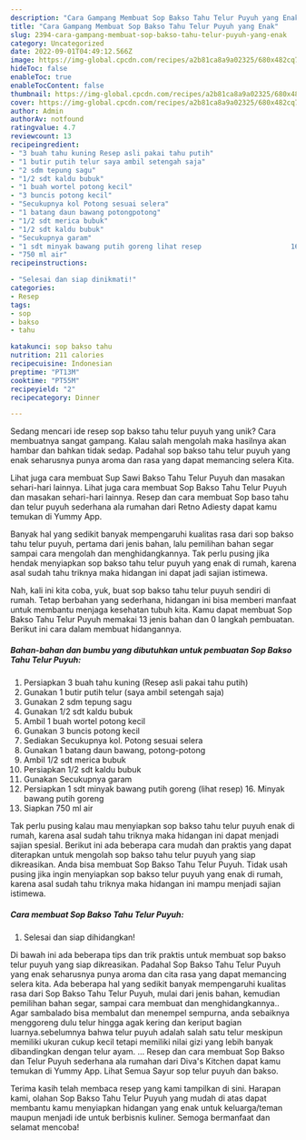 ```yaml
---
description: "Cara Gampang Membuat Sop Bakso Tahu Telur Puyuh yang Enak"
title: "Cara Gampang Membuat Sop Bakso Tahu Telur Puyuh yang Enak"
slug: 2394-cara-gampang-membuat-sop-bakso-tahu-telur-puyuh-yang-enak
category: Uncategorized
date: 2022-09-01T04:49:12.566Z
image: https://img-global.cpcdn.com/recipes/a2b81ca8a9a02325/680x482cq70/sop-bakso-tahu-telur-puyuh-foto-resep-utama.jpg
hideToc: false
enableToc: true
enableTocContent: false
thumbnail: https://img-global.cpcdn.com/recipes/a2b81ca8a9a02325/680x482cq70/sop-bakso-tahu-telur-puyuh-foto-resep-utama.jpg
cover: https://img-global.cpcdn.com/recipes/a2b81ca8a9a02325/680x482cq70/sop-bakso-tahu-telur-puyuh-foto-resep-utama.jpg
author: Admin
authorAv: notfound
ratingvalue: 4.7
reviewcount: 13
recipeingredient:
- "3 buah tahu kuning Resep asli pakai tahu putih"
- "1 butir putih telur saya ambil setengah saja"
- "2 sdm tepung sagu"
- "1/2 sdt kaldu bubuk"
- "1 buah wortel potong kecil"
- "3 buncis potong kecil"
- "Secukupnya kol Potong sesuai selera"
- "1 batang daun bawang potongpotong"
- "1/2 sdt merica bubuk"
- "1/2 sdt kaldu bubuk"
- "Secukupnya garam"
- "1 sdt minyak bawang putih goreng lihat resep                      16 Minyak bawang putih goreng"
- "750 ml air"
recipeinstructions:

- "Selesai dan siap dinikmati!"
categories:
- Resep
tags:
- sop
- bakso
- tahu

katakunci: sop bakso tahu 
nutrition: 211 calories
recipecuisine: Indonesian
preptime: "PT13M"
cooktime: "PT55M"
recipeyield: "2"
recipecategory: Dinner

---
```





Sedang mencari ide resep sop bakso tahu telur puyuh yang unik? Cara membuatnya sangat gampang. Kalau salah mengolah maka hasilnya akan hambar dan bahkan tidak sedap. Padahal sop bakso tahu telur puyuh yang enak seharusnya punya aroma dan rasa yang dapat memancing selera Kita.





Lihat juga cara membuat Sup Sawi Bakso Tahu Telur Puyuh dan masakan sehari-hari lainnya. Lihat juga cara membuat Sop Bakso Tahu Telur Puyuh dan masakan sehari-hari lainnya. Resep dan cara membuat Sop baso tahu dan telur puyuh sederhana ala rumahan dari Retno Adiesty dapat kamu temukan di Yummy App.

Banyak hal yang sedikit banyak mempengaruhi kualitas rasa dari sop bakso tahu telur puyuh, pertama dari jenis bahan, lalu pemilihan bahan segar sampai cara mengolah dan menghidangkannya. Tak perlu pusing jika hendak menyiapkan sop bakso tahu telur puyuh yang enak di rumah, karena asal sudah tahu triknya maka hidangan ini dapat jadi sajian istimewa.






Nah, kali ini kita coba, yuk, buat sop bakso tahu telur puyuh sendiri di rumah. Tetap berbahan yang sederhana, hidangan ini bisa memberi manfaat untuk membantu menjaga kesehatan tubuh kita. Kamu dapat membuat Sop Bakso Tahu Telur Puyuh memakai 13 jenis bahan dan 0 langkah pembuatan. Berikut ini cara dalam membuat hidangannya.

<!--inarticleads1-->

##### Bahan-bahan dan bumbu yang dibutuhkan untuk pembuatan Sop Bakso Tahu Telur Puyuh:

1. Persiapkan 3 buah tahu kuning (Resep asli pakai tahu putih)
1. Gunakan 1 butir putih telur (saya ambil setengah saja)
1. Gunakan 2 sdm tepung sagu
1. Gunakan 1/2 sdt kaldu bubuk
1. Ambil 1 buah wortel potong kecil
1. Gunakan 3 buncis potong kecil
1. Sediakan Secukupnya kol. Potong sesuai selera
1. Gunakan 1 batang daun bawang, potong-potong
1. Ambil 1/2 sdt merica bubuk
1. Persiapkan 1/2 sdt kaldu bubuk
1. Gunakan Secukupnya garam
1. Persiapkan 1 sdt minyak bawang putih goreng (lihat resep)                      16. Minyak bawang putih goreng
1. Siapkan 750 ml air


Tak perlu pusing kalau mau menyiapkan sop bakso tahu telur puyuh enak di rumah, karena asal sudah tahu triknya maka hidangan ini dapat menjadi sajian spesial. Berikut ini ada beberapa cara mudah dan praktis yang dapat diterapkan untuk mengolah sop bakso tahu telur puyuh yang siap dikreasikan. Anda bisa membuat Sop Bakso Tahu Telur Puyuh. Tidak usah pusing jika ingin menyiapkan sop bakso telur puyuh yang enak di rumah, karena asal sudah tahu triknya maka hidangan ini mampu menjadi sajian istimewa. 

<!--inarticleads2-->

##### Cara membuat Sop Bakso Tahu Telur Puyuh:


1. Selesai dan siap dihidangkan!

Di bawah ini ada beberapa tips dan trik praktis untuk membuat sop bakso telur puyuh yang siap dikreasikan. Padahal Sop Bakso Tahu Telur Puyuh yang enak seharusnya punya aroma dan cita rasa yang dapat memancing selera kita. Ada beberapa hal yang sedikit banyak mempengaruhi kualitas rasa dari Sop Bakso Tahu Telur Puyuh, mulai dari jenis bahan, kemudian pemilihan bahan segar, sampai cara membuat dan menghidangkannya.. Agar sambalado bisa membalut dan menempel sempurna, anda sebaiknya menggoreng dulu telur hingga agak kering dan keriput bagian luarnya.sebelumnya bahwa telur puyuh adalah salah satu telur meskipun memiliki ukuran cukup kecil tetapi memiliki nilai gizi yang lebih banyak dibandingkan dengan telur ayam. … Resep dan cara membuat Sop Bakso dan Telur Puyuh sederhana ala rumahan dari Diva&#39;s Kitchen dapat kamu temukan di Yummy App. Lihat Semua Sayur sop telur puyuh dan bakso. 

Terima kasih telah membaca resep yang kami tampilkan di sini. Harapan kami, olahan Sop Bakso Tahu Telur Puyuh yang mudah di atas dapat membantu kamu menyiapkan hidangan yang enak untuk keluarga/teman maupun menjadi ide untuk berbisnis kuliner. Semoga bermanfaat dan selamat mencoba!
